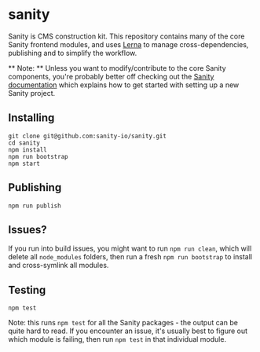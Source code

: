# sanity

Sanity is CMS construction kit. This repository contains many of the core Sanity frontend modules, and uses [Lerna](https://lernajs.io/) to manage cross-dependencies, publishing and to simplify the workflow.

** Note: ** Unless you want to modify/contribute to the core Sanity components, you're probably better off checking out the [Sanity documentation](http://sanity.io/docs/) which explains how to get started with setting up a new Sanity project.

## Installing

```
git clone git@github.com:sanity-io/sanity.git
cd sanity
npm install
npm run bootstrap
npm start
```

## Publishing

```
npm run publish
```

## Issues?

If you run into build issues, you might want to run `npm run clean`, which will delete all `node_modules` folders, then run a fresh `npm run bootstrap` to install and cross-symlink all modules.

## Testing

```
npm test
```

Note: this runs `npm test` for all the Sanity packages - the output can be quite hard to read. If you encounter an issue, it's usually best to figure out which module is failing, then run `npm test` in that individual module.

